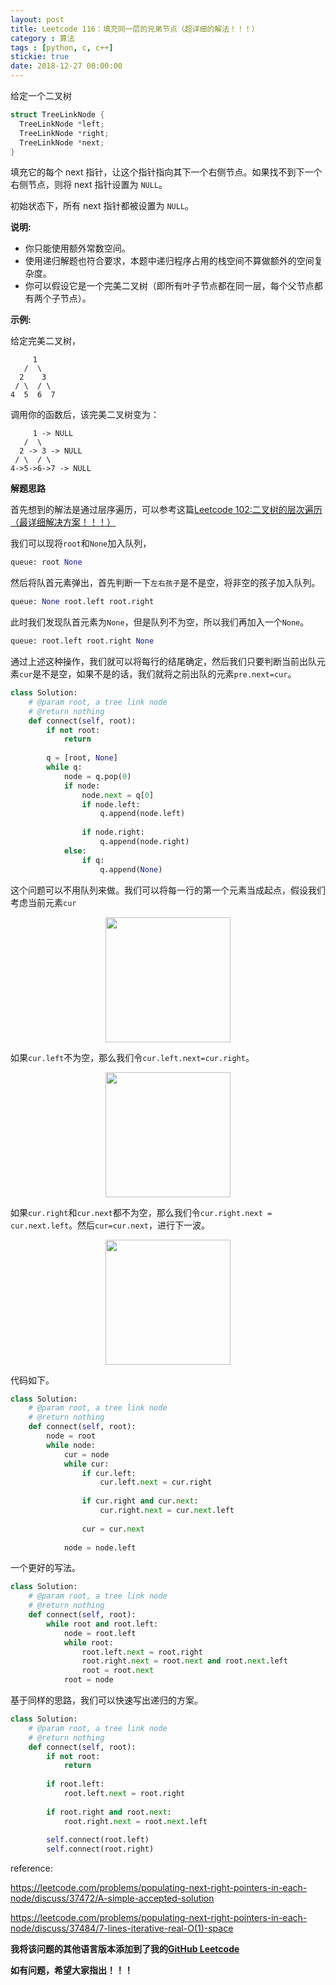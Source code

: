 ```yaml
---
layout: post
title: Leetcode 116：填充同一层的兄弟节点（超详细的解法！！！）
category : 算法
tags : [python, c, c++]
stickie: true
date: 2018-12-27 00:00:00
---
```


给定一个二叉树

```cpp
struct TreeLinkNode {
  TreeLinkNode *left;
  TreeLinkNode *right;
  TreeLinkNode *next;
}
```

填充它的每个 next 指针，让这个指针指向其下一个右侧节点。如果找不到下一个右侧节点，则将 next 指针设置为 `NULL`。

初始状态下，所有 next 指针都被设置为 `NULL`。

**说明:**

- 你只能使用额外常数空间。
- 使用递归解题也符合要求，本题中递归程序占用的栈空间不算做额外的空间复杂度。
- 你可以假设它是一个完美二叉树（即所有叶子节点都在同一层，每个父节点都有两个子节点）。

**示例:**

给定完美二叉树，

```
     1
   /  \
  2    3
 / \  / \
4  5  6  7
```

调用你的函数后，该完美二叉树变为：

```
     1 -> NULL
   /  \
  2 -> 3 -> NULL
 / \  / \
4->5->6->7 -> NULL
```

**解题思路**

首先想到的解法是通过层序遍历，可以参考这篇[Leetcode 102:二叉树的层次遍历（最详细解决方案！！！）](https://blog.csdn.net/qq_17550379/article/details/80824320)

我们可以现将`root`和`None`加入队列，

```python
queue: root None
```

然后将队首元素弹出，首先判断一下`左右孩子`是不是空，将非空的孩子加入队列。

```python
queue: None root.left root.right
```

此时我们发现队首元素为`None`，但是队列不为空，所以我们再加入一个`None`。

```python
queue: root.left root.right None
```

通过上述这种操作，我们就可以将每行的结尾确定，然后我们只要判断当前出队元素`cur`是不是空，如果不是的话，我们就将之前出队的元素`pre.next=cur`。

```python
class Solution:
    # @param root, a tree link node
    # @return nothing
    def connect(self, root):
        if not root:
            return 
        
        q = [root, None]
        while q:
            node = q.pop(0)
            if node:
                node.next = q[0]
                if node.left:
                    q.append(node.left)
                    
                if node.right:
                    q.append(node.right)
            else:
                if q:
                    q.append(None)
```

这个问题可以不用队列来做。我们可以将每一行的第一个元素当成起点，假设我们考虑当前元素`cur`

<center class="half">
    <img src="https://raw.githubusercontent.com/wiki/luliyucoordinate/ImageBed/116/2018_12_27_1.png" width="200" hegiht="150">
</center>

如果`cur.left`不为空，那么我们令`cur.left.next=cur.right`。

<center class="half">
    <img src="https://raw.githubusercontent.com/wiki/luliyucoordinate/ImageBed/116/2018_12_27_2.png" width="200" hegiht="150">
</center>

如果`cur.right`和`cur.next`都不为空，那么我们令`cur.right.next = cur.next.left`。然后`cur=cur.next`，进行下一波。

<center class="half">
    <img src="https://raw.githubusercontent.com/wiki/luliyucoordinate/ImageBed/116/2018_12_27_4.png" width="200" hegiht="150">
</center>

代码如下。

```python
class Solution:
    # @param root, a tree link node
    # @return nothing
    def connect(self, root):
        node = root
        while node:
            cur = node
            while cur:
                if cur.left:
                    cur.left.next = cur.right
                    
                if cur.right and cur.next:
                    cur.right.next = cur.next.left
                    
                cur = cur.next
            
            node = node.left
```

一个更好的写法。

```python
class Solution:
    # @param root, a tree link node
    # @return nothing
    def connect(self, root):
        while root and root.left:
            node = root.left
            while root:
                root.left.next = root.right
                root.right.next = root.next and root.next.left
                root = root.next
            root = node
```

基于同样的思路，我们可以快速写出递归的方案。

```python
class Solution:
    # @param root, a tree link node
    # @return nothing
    def connect(self, root):
        if not root:
            return 
        
        if root.left:
            root.left.next = root.right
            
        if root.right and root.next:
            root.right.next = root.next.left
            
        self.connect(root.left)
        self.connect(root.right)           
```

reference:

https://leetcode.com/problems/populating-next-right-pointers-in-each-node/discuss/37472/A-simple-accepted-solution

https://leetcode.com/problems/populating-next-right-pointers-in-each-node/discuss/37484/7-lines-iterative-real-O(1)-space

**我将该问题的其他语言版本添加到了我的[GitHub Leetcode](https://github.com/luliyucoordinate/Leetcode)**

**如有问题，希望大家指出！！！**